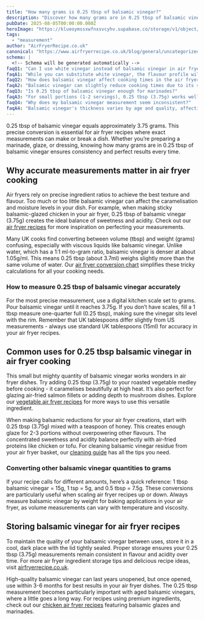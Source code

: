 ```yaml
---
title: "How many grams is 0.25 tbsp of balsamic vinegar?"
description: "Discover how many grams are in 0.25 tbsp of balsamic vinegar with our easy UK conversion guide. Perfect for air fryer recipes!"
pubDate: 2025-08-05T00:00:00.000Z
heroImage: "https://klueoymssxwfnxsvcyhv.supabase.co/storage/v1/object/public/Shmucket/how-many-grams-is-0-25-tbsp-balsamic-vinegar.webp"
tags:
  - "measurement"
author: "AirFryerRecipe.co.uk"
canonical: "https://www.airfryerrecipe.co.uk/blog/general/uncategorized/how-many-grams-is-0-25-tbsp-balsamic-vinegar"
schema: |
  <!-- Schema will be generated automatically -->
faqQ1: "Can I use white vinegar instead of balsamic vinegar in air fryer recipes?"
faqA1: "While you can substitute white vinegar, the flavour profile will differ significantly. Balsamic vinegar adds sweetness and depth that white vinegar lacks. If substituting, use half the amount (about 0.125 tbsp or 1.875g) as white vinegar is more acidic."
faqQ2: "How does balsamic vinegar affect cooking times in the air fryer?"
faqA2: "Balsamic vinegar can slightly reduce cooking times due to its sugar content promoting caramelisation. When using 0.25 tbsp (3.75g), expect foods to brown faster. Monitor your dish closely and reduce temperature by 5°C if needed to prevent burning."
faqQ3: "Is 0.25 tbsp of balsamic vinegar enough for marinades?"
faqA3: "For small portions (1-2 servings), 0.25 tbsp (3.75g) works well in marinades when combined with oil and herbs. For larger quantities, scale up proportionally. The acidity helps tenderise meats while the sweetness creates beautiful caramelisation in the air fryer."
faqQ4: "Why does my balsamic vinegar measurement seem inconsistent?"
faqA4: "Balsamic vinegar's thickness varies by age and quality, affecting volume measurements. For accuracy, always weigh 0.25 tbsp as 3.75g. Older, syrupy balsamic will weigh slightly more per tablespoon than younger, thinner varieties. A digital scale eliminates this variability."
---
```

<p>0.25 tbsp of balsamic vinegar equals approximately 3.75 grams. This precise conversion is essential for air fryer recipes where exact measurements can make or break a dish. Whether you’re preparing a marinade, glaze, or dressing, knowing how many grams are in 0.25 tbsp of balsamic vinegar ensures consistency and perfect results every time.</p>

<h2>Why accurate measurements matter in air fryer cooking</h2>
<p>Air fryers rely on precise ingredient ratios to achieve the best texture and flavour. Too much or too little balsamic vinegar can affect the caramelisation and moisture levels in your dish. For example, when making sticky balsamic-glazed chicken in your air fryer, 0.25 tbsp of balsamic vinegar (3.75g) creates the ideal balance of sweetness and acidity. Check out our <a href=https://www.airfryerrecipe.co.uk/recipes>air fryer recipes</a> for more inspiration on perfecting your measurements.</p>
<p>Many UK cooks find converting between volume (tbsp) and weight (grams) confusing, especially with viscous liquids like balsamic vinegar. Unlike water, which has a 1:1 ml-to-gram ratio, balsamic vinegar is denser at about 1.05g/ml. This means 0.25 tbsp (about 3.7ml) weighs slightly more than the same volume of water. Our <a href=https://www.airfryerrecipe.co.uk/air-fryer-conversion-chart>air fryer conversion chart</a> simplifies these tricky calculations for all your cooking needs.</p>

<h3>How to measure 0.25 tbsp of balsamic vinegar accurately</h3>
<p>For the most precise measurement, use a digital kitchen scale set to grams. Pour balsamic vinegar until it reaches 3.75g. If you don’t have scales, fill a 1 tbsp measure one-quarter full (0.25 tbsp), making sure the vinegar sits level with the rim. Remember that UK tablespoons differ slightly from US measurements - always use standard UK tablespoons (15ml) for accuracy in your air fryer recipes.</p>

<h2>Common uses for 0.25 tbsp balsamic vinegar in air fryer cooking</h2>
<p>This small but mighty quantity of balsamic vinegar works wonders in air fryer dishes. Try adding 0.25 tbsp (3.75g) to your roasted vegetable medley before cooking - it caramelises beautifully at high heat. It’s also perfect for glazing air-fried salmon fillets or adding depth to mushroom dishes. Explore our <a href=https://www.airfryerrecipe.co.uk/recipe-category/vegetables>vegetable air fryer recipes</a> for more ways to use this versatile ingredient.</p>
<p>When making balsamic reductions for your air fryer creations, start with 0.25 tbsp (3.75g) mixed with a teaspoon of honey. This creates enough glaze for 2-3 portions without overpowering other flavours. The concentrated sweetness and acidity balance perfectly with air-fried proteins like chicken or tofu. For cleaning balsamic vinegar residue from your air fryer basket, our <a href=https://www.airfryerrecipe.co.uk/air-fryer-cleaner>cleaning guide</a> has all the tips you need.</p>

<h3>Converting other balsamic vinegar quantities to grams</h3>
<p>If your recipe calls for different amounts, here’s a quick reference: 1 tbsp balsamic vinegar = 15g, 1 tsp = 5g, and 0.5 tbsp = 7.5g. These conversions are particularly useful when scaling air fryer recipes up or down. Always measure balsamic vinegar by weight for baking applications in your air fryer, as volume measurements can vary with temperature and viscosity.</p>

<h2>Storing balsamic vinegar for air fryer recipes</h2>
<p>To maintain the quality of your balsamic vinegar between uses, store it in a cool, dark place with the lid tightly sealed. Proper storage ensures your 0.25 tbsp (3.75g) measurements remain consistent in flavour and acidity over time. For more air fryer ingredient storage tips and delicious recipe ideas, visit <a href=https://www.airfryerrecipe.co.uk>airfryerrecipe.co.uk</a>.</p>
<p>High-quality balsamic vinegar can last years unopened, but once opened, use within 3-6 months for best results in your air fryer dishes. The 0.25 tbsp measurement becomes particularly important with aged balsamic vinegars, where a little goes a long way. For recipes using premium ingredients, check out our <a href=https://www.airfryerrecipe.co.uk/recipe-category/chicken>chicken air fryer recipes</a> featuring balsamic glazes and marinades.</p>
